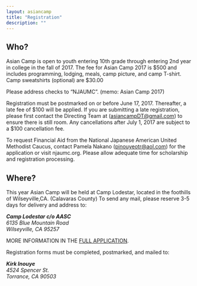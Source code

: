 ```yaml
---
layout: asiancamp
title: "Registration"
description: ""
---
```


## Who?
Asian Camp is open to youth entering 10th grade through entering 2nd year in college in the fall of 2017. The fee for Asian Camp 2017 is $500 and includes programming, lodging, meals, camp picture, and camp T-shirt. Camp sweatshirts (optional) are $30.00 

Please address checks to “NJAUMC”. (memo: Asian Camp 2017)
 
Registration must be postmarked on or before June 17, 2017. Thereafter, a late fee of $100 will be applied. If you are submitting a late registration, please first contact the Directing Team at (asiancampDT@gmail.com) to ensure there is still room. Any cancellations after July 1, 2017 are subject to a $100 cancellation fee.
 
To request Financial Aid from the National Japanese American United Methodist Caucus, contact Pamela Nakano (pinouyeotr@aol.com) for the application or visit njaumc.org. Please allow adequate time for scholarship and registration processing.

## Where? 
This year Asian Camp will be held at Camp Lodestar, located in the foothills of Wilseyville,CA. (Calavaras County) To send any mail, please reserve 3-5 days for delivery and address to:

<address>
  <strong>Camp Lodestar c/o AASC</strong><br>
  6135 Blue Mountain Road<br>
  Wilseyville, CA 95257<br>
</address>

MORE INFORMATION IN THE [FULL APPLICATION](/assets/docs/AC2017CamperReg.pdf).

Registration forms must be completed, postmarked, and mailed to:

<address>
  <strong>Kirk Inouye</strong><br>
  4524 Spencer St.<br>
  Torrance, CA 90503<br>
</address>
